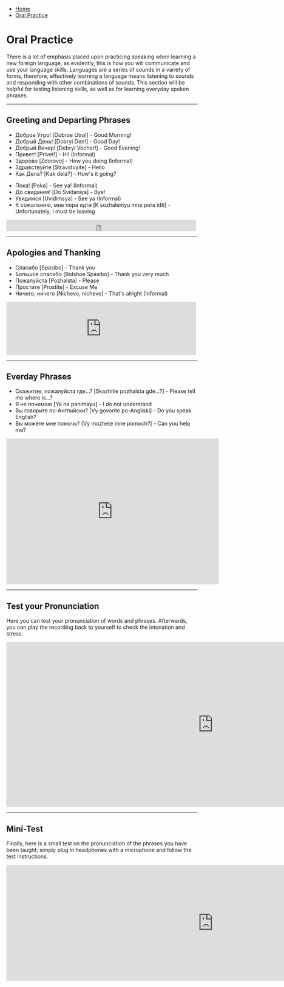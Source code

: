 <div id="google_translate_element"></div><script type="text/javascript">
function googleTranslateElementInit() {
  new google.translate.TranslateElement({pageLanguage: 'en', layout: google.translate.TranslateElement.InlineLayout.SIMPLE, multilanguagePage: true}, 'google_translate_element');
}
</script><script type="text/javascript" src="//translate.google.com/translate_a/element.js?cb=googleTranslateElementInit"></script>
<ul class="breadcrumb">
  <li><a href="https://doggo1.github.io/GIForJIF/index.html">Home</a></li>
<li><a href="https://doggo1.github.io/GIForJIF/page3.html">Oral Practice</a></li>
</ul>

<h1>Oral Practice</h1>
<p> There is a lot of emphasis placed upon practicing speaking when learning a new foreign language, as evidently, this is how you will communicate and use your language skills. Languages are a series of sounds in a variety of forms, therefore, effectively learning a language means listening to sounds and responding with other combinations of sounds. This section will be helpful for testing listening skills, as well as for learning everyday spoken phrases.</p>
<hr>
<h2>Greeting and Departing Phrases</h2>
<ul>
  <li>Доброе Утро! [Dobroe Utra!] - Good Morning!</li>
  <li>Добрый День! [Dobryi Den!] - Good Day!</li>
  <li>Добрый Вечер! [Dobryi Vecher!] - Good Evening!</li>
  <li>Привет! [Privet!] - Hi! (Informal)</li>
  <li>Здорово [Zdorovo] - How you doing (Informal)</li>
  <li>Здравствуйте [Stravstvyite] - Hello</li>
  <li>Как Дела? [Kak dela?] - How's it going?</li>
</ul>
<ul>
  <li>Пока! [Poka] - See ya! (Informal)</li>
  <li>До свидания! [Do Svidaniya] - Bye!</li>
  <li>Увидимся [Uvidimsya] - See ya (Informal)</li>
  <li>К сожалению, мне пора идти [K sozhaleniyu mne pora idti] - Unfortunately, I must be leaving</li>
</ul>
<iframe src="https://archive.org/embed/Greetings_201801" width="500" height="30" frameborder="0" webkitallowfullscreen="true" mozallowfullscreen="true" allowfullscreen></iframe>
<hr>
<h2>Apologies and Thanking</h2>
<ul>
  <li>Спасибо [Spasibo] - Thank you</li>
  <li>Большое спасибо [Bolshoe Spasibo] - Thank you very much</li>
  <li>Пожалуйста [Pozhalsta] - Please</li>
  <li>Простите [Prostite] - Excuse Me</li>
  <li>Ничего, ничего [Nichevo, nichevo] - That's alright (Informal)</li>
</ul>
<iframe src="https://archive.org/embed/ApologiesAndThanking" width="500" height="140" frameborder="0" webkitallowfullscreen="true" mozallowfullscreen="true" allowfullscreen></iframe>
<hr>
<h2>Everday Phrases</h2>
<ul>
  <li>Скажитие, пожалуйста где...? [Skazhitie pozhalsta gde...?] - Please tell me where is...? </li>
  <li>Я не понимаю [Ya ne panimayu] - I do not understand</li>
  <li>Вы говорите по-Английски? [Vy govorite po-Angliski] - Do you speak English?</li>
  <li>Вы можете мне помочь? [Vy mozhete mne pomoch?] - Can you help me?</li>
</ul>  
<iframe src="https://archive.org/embed/EverydayUsefulPhrases" width="560" height="384" frameborder="0" webkitallowfullscreen="true" mozallowfullscreen="true" allowfullscreen></iframe>
<hr>
<h2>Test your Pronunciation</h2>
<p>Here you can test your pronunciation of words and phrases. Afterwards, you can play the recording back to yourself to check the intonation and stress.</p>
<iframe src="https://h5p.org/h5p/embed/166240" width="1090" height="434" frameborder="0" allowfullscreen="allowfullscreen"></iframe><script src="https://h5p.org/sites/all/modules/h5p/library/js/h5p-resizer.js" charset="UTF-8"></script>
<hr>
<h2>Mini-Test</h2>
<p>Finally, here is a small test on the pronunciation of the phrases you have been taught; simply plug in headphones with a microphone and follow the test instructions.</p>
<iframe src="https://h5p.org/h5p/embed/166263" width="1090" height="305" frameborder="0" allowfullscreen="allowfullscreen"></iframe><script src="https://h5p.org/sites/all/modules/h5p/library/js/h5p-resizer.js" charset="UTF-8"></script>



